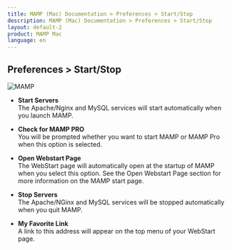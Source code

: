 ```yaml
---
title: MAMP (Mac) Documentation > Preferences > Start/Stop
description: MAMP (Mac) Documentation > Preferences > Start/Stop
layout: default-2
product: MAMP Mac
language: en
---
```


## Preferences > Start/Stop

![MAMP](/en/MAMP-Mac/Preferences/Ports/StartStop.png)

*   **Start Servers**  
   The Apache/Nginx and MySQL services will start automatically when you launch MAMP.

*   **Check for MAMP PRO**  
   You will be prompted whether you want to start MAMP or MAMP Pro when this option is selected.

*   **Open Webstart Page**  
   The WebStart page will automatically open at the startup of MAMP when you select this option. See the Open Webstart Page section for more information on the MAMP start page.

*   **Stop Servers**  
   The Apache/NGinx and MySQL services will be stopped automatically when you quit MAMP.

*   **My Favorite Link**  
   A link to this address will appear on the top menu of your WebStart page.
